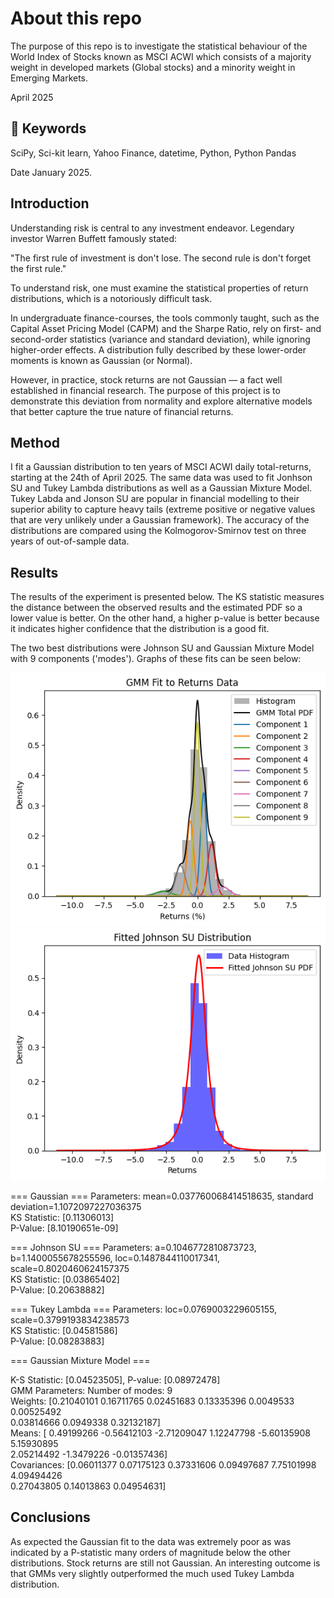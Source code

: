 # About this repo

The purpose of this repo is to investigate the statistical behaviour of the World Index of Stocks known as MSCI ACWI which
consists of a majority weight in developed markets (Global stocks) and a minority weight in Emerging Markets. 

April 2025

## 🔑 Keywords 

SciPy, Sci-kit learn, Yahoo Finance, datetime, Python, Python Pandas

Date January 2025.

## Introduction

Understanding risk is central to any investment endeavor. Legendary investor Warren Buffett famously stated:

"The first rule of investment is don't lose. The second rule is don't forget the first rule."

To understand risk, one must examine the statistical properties of return distributions, which is a notoriously difficult task.

In undergraduate finance-courses, the tools commonly taught, such as the Capital Asset Pricing Model (CAPM) and the Sharpe Ratio, rely on first- and second-order statistics (variance and standard deviation), while ignoring higher-order effects. A distribution fully described by these lower-order moments is known as Gaussian (or Normal).

However, in practice, stock returns are not Gaussian — a fact well established in financial research.
The purpose of this project is to demonstrate this deviation from normality and explore alternative models that better capture the true nature of financial returns.

## Method

I fit a Gaussian distribution to ten years of MSCI ACWI daily total-returns, starting at the 24th of April 2025. The same data was used to fit Jonhson SU and Tukey Lambda distributions as well as a Gaussian Mixture Model. Tukey Labda and Jonson SU are popular in financial modelling to their superior ability to capture heavy tails (extreme positive or negative values that are very unlikely under a Gaussian framework). The accuracy of the distributions are compared using the Kolmogorov-Smirnov test on three years of out-of-sample data.


## Results 

The results of the experiment is presented below. The KS statistic measures the distance between the observed results and the estimated PDF so a lower value is better.
On the other hand, a higher p-value is better because it indicates higher confidence that the distribution is a good fit.

The two best distributions were Johnson SU and Gaussian Mixture Model with 9 components ('modes'). Graphs of these fits can be seen below:

![Fitted GMM distribution](images/GMM.png)
![Fitted Johnson SU distribution](images/johnsonsu.png)

=== Gaussian ===
Parameters: mean=0.037760068414518635, standard deviation=1.1072097227036375  
KS Statistic: [0.11306013]  
P-Value: [8.10190651e-09]

=== Johnson SU ===
Parameters: a=0.1046772810873723, b=1.1400055678255596, loc=0.1487844110017341, scale=0.8020460624157375  
KS Statistic: [0.03865402]  
P-Value: [0.20638882]

=== Tukey Lambda ===
Parameters: loc=0.0769003229605155, scale=0.3799193834238573  
KS Statistic: [0.04581586]  
P-Value: [0.08283883]  

=== Gaussian Mixture Model ===

K-S Statistic: [0.04523505], P-value: [0.08972478]  
GMM Parameters: Number of modes: 9  
Weights: [0.21040101 0.16711765 0.02451683 0.13335396 0.0049533  0.00525492  
 0.03814666 0.0949338  0.32132187]  
Means: [ 0.49199266 -0.56412103 -2.71209047  1.12247798 -5.60135908  5.15930895  
  2.05214492 -1.3479226  -0.01357436]  
Covariances: [0.06011377 0.07175123 0.37331606 0.09497687 7.75101998 4.09494426  
 0.27043805 0.14013863 0.04954631]


## Conclusions

As expected the Gaussian fit to the data was extremely poor as was indicated by a P-statistic many orders of magnitude below the other distributions. Stock returns are still not Gaussian.
An interesting outcome is that GMMs very slightly outperformed the much used Tukey Lambda distribution.


